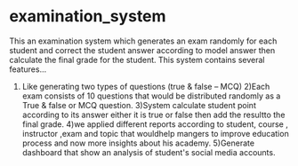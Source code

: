 # examination_system

This an examination system which generates an exam randomly for 
each student and correct the student answer according to model 
answer then calculate the final grade for the student.
This system contains several features...
1) Like generating two types of questions (true & false – MCQ)
2)Each exam consists of 10 questions that would be distributed randomly as
a True & false or MCQ question.
3)System calculate student point according to its answer either it is true or
false then add the resultto the final grade.
4)we applied different reports according to student, course , instructor 
,exam and topic that wouldhelp mangers to improve education process
and now more insights about his academy.
5)Generate dashboard that show an analysis of student's social media
accounts.
